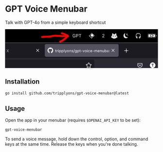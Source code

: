 # GPT Voice Menubar

Talk with GPT-4o from a simple keyboard shortcut

![Screenshot](screenshot.png)

## Installation

```bash
go install github.com/tripplyons/gpt-voice-menubar@latest
```

## Usage

Open the app in your menubar (requires `$OPENAI_API_KEY` to be set):

```bash
gpt-voice-menubar
```

To send a voice message, hold down the control, option, and command keys at the same time. Release the keys when you're done talking.
